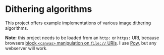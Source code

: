 # Dithering algorithms

This project offers example implementations of various [image dithering][dither]
algorithms.

  [dither]: https://en.wikipedia.org/w/index.php?title=Dither&oldid=716915974#Digital_photography_and_image_processing

**Note:** this project needs to be loaded from an `http:` or `https:` URI,
because browsers [block `<canvas>` manipulation on `file://` URIs](cors). I use
[Pow][pow], but any webserver will work.

  [cors]: https://developer.mozilla.org/en-US/docs/Web/HTML/CORS_enabled_image
  [pow]: http://pow.cx
